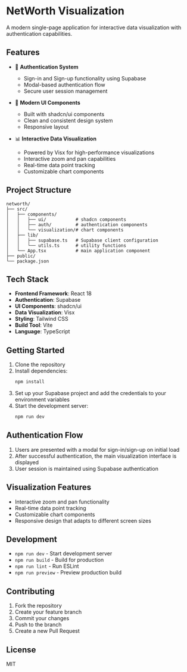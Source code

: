 # NetWorth Visualization

A modern single-page application for interactive data visualization with authentication capabilities.

## Features

- 🔐 **Authentication System**
  - Sign-in and Sign-up functionality using Supabase
  - Modal-based authentication flow
  - Secure user session management

- 🎨 **Modern UI Components**
  - Built with shadcn/ui components
  - Clean and consistent design system
  - Responsive layout

- 📊 **Interactive Data Visualization**
  - Powered by Visx for high-performance visualizations
  - Interactive zoom and pan capabilities
  - Real-time data point tracking
  - Customizable chart components

## Project Structure

```
networth/
├── src/
│   ├── components/
│   │   ├── ui/           # shadcn components
│   │   ├── auth/         # authentication components
│   │   └── visualization/# chart components
│   ├── lib/
│   │   ├── supabase.ts   # Supabase client configuration
│   │   └── utils.ts      # utility functions
│   └── App.tsx           # main application component
├── public/
└── package.json
```

## Tech Stack

- **Frontend Framework**: React 18
- **Authentication**: Supabase
- **UI Components**: shadcn/ui
- **Data Visualization**: Visx
- **Styling**: Tailwind CSS
- **Build Tool**: Vite
- **Language**: TypeScript

## Getting Started

1. Clone the repository
2. Install dependencies:
   ```bash
   npm install
   ```
3. Set up your Supabase project and add the credentials to your environment variables
4. Start the development server:
   ```bash
   npm run dev
   ```

## Authentication Flow

1. Users are presented with a modal for sign-in/sign-up on initial load
2. After successful authentication, the main visualization interface is displayed
3. User session is maintained using Supabase authentication

## Visualization Features

- Interactive zoom and pan functionality
- Real-time data point tracking
- Customizable chart components
- Responsive design that adapts to different screen sizes

## Development

- `npm run dev` - Start development server
- `npm run build` - Build for production
- `npm run lint` - Run ESLint
- `npm run preview` - Preview production build

## Contributing

1. Fork the repository
2. Create your feature branch
3. Commit your changes
4. Push to the branch
5. Create a new Pull Request

## License

MIT
